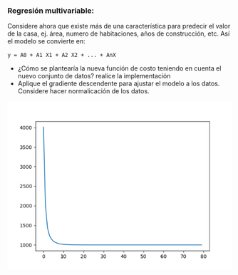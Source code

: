 

### Regresión multivariable:
Considere ahora que existe más de una característica para predecir el valor de la casa, ej. área, numero de habitaciones, años de construcción, etc. Así el modelo se convierte en:
```
y = A0 + A1 X1 + A2 X2 + ... + AnX
```

* ¿Cómo se plantearía la nueva función de costo teniendo en cuenta el nuevo conjunto de datos? realice la implementación
* Aplique el gradiente descendente para ajustar el modelo a los datos. Considere hacer normalicación de los datos.


![](error_de_regresion_multivariable.png "error de regresion multivariable")
